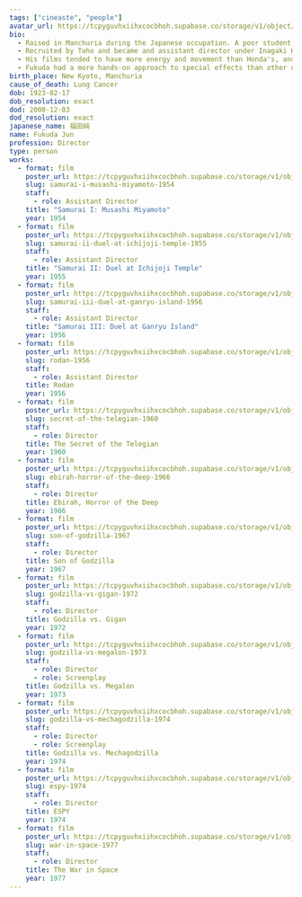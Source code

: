 ```yaml
---
tags: ["cineaste", "people"]
avatar_url: https://tcpyguvhxiihxcocbhoh.supabase.co/storage/v1/object/public/godzilla-cineaste-public/content/people/fukuda-jun/fukuda-jun.jpg
bio:
  - Raised in Manchuria during the Japanese occupation. A poor student, he preferred leisure activities to studying.
  - Recruited by Toho and became and assistant director under Inagaki Hiroshi and Honda Ishirô.
  - His films tended to have more energy and movement than Honda's, and he preferred to work with composer Satô Masaru to compliment his style.
  - Fukuda had a more hands-on approach to special effects than other directors, and often tread into the "sacred territory" reserved for the effects staff themselves.
birth_place: New Kyoto, Manchuria
cause_of_death: Lung Cancer
dob: 1923-02-17
dob_resolution: exact
dod: 2000-12-03
dod_resolution: exact
japanese_name: 福田純
name: Fukuda Jun
profession: Director
type: person
works:
  - format: film
    poster_url: https://tcpyguvhxiihxcocbhoh.supabase.co/storage/v1/object/public/godzilla-cineaste-public/content/films/samurai-i-musashi-miyamoto-1954/posters/samurai-i-musashi-miyamoto-1954.jpg
    slug: samurai-i-musashi-miyamoto-1954
    staff:
      - role: Assistant Director
    title: "Samurai I: Musashi Miyamoto"
    year: 1954
  - format: film
    poster_url: https://tcpyguvhxiihxcocbhoh.supabase.co/storage/v1/object/public/godzilla-cineaste-public/content/films/samurai-ii-duel-at-ichijoji-temple-1955/posters/samurai-ii-duel-at-ichijoji-temple-1955.jpg
    slug: samurai-ii-duel-at-ichijoji-temple-1955
    staff:
      - role: Assistant Director
    title: "Samurai II: Duel at Ichijoji Temple"
    year: 1955
  - format: film
    poster_url: https://tcpyguvhxiihxcocbhoh.supabase.co/storage/v1/object/public/godzilla-cineaste-public/content/films/samurai-iii-duel-at-ganryu-island-1956/posters/samurai-iii-duel-at-ganryu-island-1956.jpg
    slug: samurai-iii-duel-at-ganryu-island-1956
    staff:
      - role: Assistant Director
    title: "Samurai III: Duel at Ganryu Island"
    year: 1956
  - format: film
    poster_url: https://tcpyguvhxiihxcocbhoh.supabase.co/storage/v1/object/public/godzilla-cineaste-public/content/films/rodan-1956/posters/rodan-1956.jpg
    slug: rodan-1956
    staff:
      - role: Assistant Director
    title: Rodan
    year: 1956
  - format: film
    poster_url: https://tcpyguvhxiihxcocbhoh.supabase.co/storage/v1/object/public/godzilla-cineaste-public/content/films/secret-of-the-telegian-1960/posters/secret-of-the-telegian-1960.jpg
    slug: secret-of-the-telegian-1960
    staff:
      - role: Director
    title: The Secret of the Telegian
    year: 1960
  - format: film
    poster_url: https://tcpyguvhxiihxcocbhoh.supabase.co/storage/v1/object/public/godzilla-cineaste-public/content/films/ebirah-horror-of-the-deep-1966/posters/godzilla-vs-the-sea-monster-1966.jpg
    slug: ebirah-horror-of-the-deep-1966
    staff:
      - role: Director
    title: Ebirah, Horror of the Deep
    year: 1966
  - format: film
    poster_url: https://tcpyguvhxiihxcocbhoh.supabase.co/storage/v1/object/public/godzilla-cineaste-public/content/films/son-of-godzilla-1967/posters/son-of-godzilla-1967.jpg
    slug: son-of-godzilla-1967
    staff:
      - role: Director
    title: Son of Godzilla
    year: 1967
  - format: film
    poster_url: https://tcpyguvhxiihxcocbhoh.supabase.co/storage/v1/object/public/godzilla-cineaste-public/content/films/godzilla-vs-gigan-1972/posters/godzilla-vs-gigan-1972.jpg
    slug: godzilla-vs-gigan-1972
    staff:
      - role: Director
    title: Godzilla vs. Gigan
    year: 1972
  - format: film
    poster_url: https://tcpyguvhxiihxcocbhoh.supabase.co/storage/v1/object/public/godzilla-cineaste-public/content/films/godzilla-vs-megalon-1973/posters/godzilla-vs-megalon-1973.jpg
    slug: godzilla-vs-megalon-1973
    staff:
      - role: Director
      - role: Screenplay
    title: Godzilla vs. Megalon
    year: 1973
  - format: film
    poster_url: https://tcpyguvhxiihxcocbhoh.supabase.co/storage/v1/object/public/godzilla-cineaste-public/content/films/godzilla-vs-mechagodzilla-1974/posters/godzilla-vs-the-cosmic-monster-1974.jpg
    slug: godzilla-vs-mechagodzilla-1974
    staff:
      - role: Director
      - role: Screenplay
    title: Godzilla vs. Mechagodzilla
    year: 1974
  - format: film
    poster_url: https://tcpyguvhxiihxcocbhoh.supabase.co/storage/v1/object/public/godzilla-cineaste-public/content/films/espy-1974/posters/espy-1974.jpg
    slug: espy-1974
    staff:
      - role: Director
    title: ESPY
    year: 1974
  - format: film
    poster_url: https://tcpyguvhxiihxcocbhoh.supabase.co/storage/v1/object/public/godzilla-cineaste-public/content/films/war-in-space-1977/posters/war-in-space-1977.jpg
    slug: war-in-space-1977
    staff:
      - role: Director
    title: The War in Space
    year: 1977
---
```

